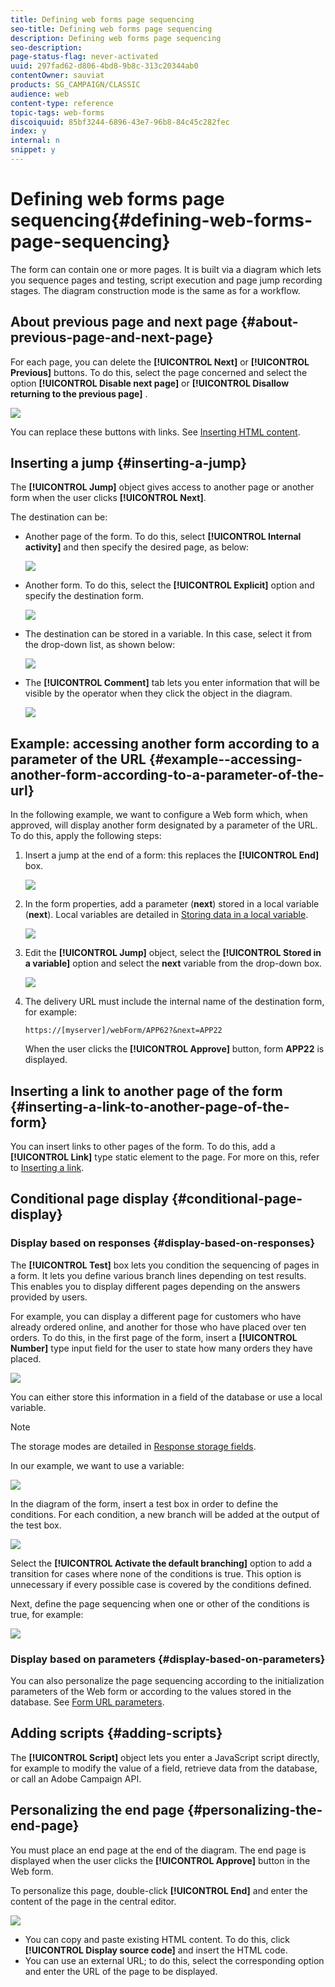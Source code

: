 ```yaml
---
title: Defining web forms page sequencing
seo-title: Defining web forms page sequencing
description: Defining web forms page sequencing
seo-description: 
page-status-flag: never-activated
uuid: 297fad62-d806-4bd8-9b8c-313c20344ab0
contentOwner: sauviat
products: SG_CAMPAIGN/CLASSIC
audience: web
content-type: reference
topic-tags: web-forms
discoiquuid: 85bf3244-6896-43e7-96b8-84c45c282fec
index: y
internal: n
snippet: y
---
```


# Defining web forms page sequencing{#defining-web-forms-page-sequencing}

The form can contain one or more pages. It is built via a diagram which lets you sequence pages and testing, script execution and page jump recording stages. The diagram construction mode is the same as for a workflow.

## About previous page and next page {#about-previous-page-and-next-page}

For each page, you can delete the **[!UICONTROL Next]** or **[!UICONTROL Previous]** buttons. To do this, select the page concerned and select the option **[!UICONTROL Disable next page]** or **[!UICONTROL Disallow returning to the previous page]** .

![](assets/s_ncs_admin_survey_no_next_page.png)

You can replace these buttons with links. See [Inserting HTML content](../../web/using/static-elements-in-a-web-form.md#inserting-html-content).

## Inserting a jump {#inserting-a-jump}

The **[!UICONTROL Jump]** object gives access to another page or another form when the user clicks **[!UICONTROL Next]**.

The destination can be:

* Another page of the form. To do this, select **[!UICONTROL Internal activity]** and then specify the desired page, as below:

  ![](assets/s_ncs_admin_jump_param1.png)

* Another form. To do this, select the **[!UICONTROL Explicit]** option and specify the destination form. 

  ![](assets/s_ncs_admin_jump_param2.png)

* The destination can be stored in a variable. In this case, select it from the drop-down list, as shown below:

  ![](assets/s_ncs_admin_jump_param3.png)

* The **[!UICONTROL Comment]** tab lets you enter information that will be visible by the operator when they click the object in the diagram. 

  ![](assets/s_ncs_admin_survey_jump_comment.png)

## Example: accessing another form according to a parameter of the URL {#example--accessing-another-form-according-to-a-parameter-of-the-url}

In the following example, we want to configure a Web form which, when approved, will display another form designated by a parameter of the URL. To do this, apply the following steps:

1. Insert a jump at the end of a form: this replaces the **[!UICONTROL End]** box.

   ![](assets/s_ncs_admin_survey_jump_sample1.png)

1. In the form properties, add a parameter (**next**) stored in a local variable (**next**). Local variables are detailed in [Storing data in a local variable](../../web/using/web-forms-answers.md#storing-data-in-a-local-variable).

   ![](assets/s_ncs_admin_survey_jump_sample2.png)

1. Edit the **[!UICONTROL Jump]** object, select the **[!UICONTROL Stored in a variable]** option and select the **next** variable from the drop-down box.

   ![](assets/s_ncs_admin_survey_jump_sample3.png)

1. The delivery URL must include the internal name of the destination form, for example:

   ```
   https://[myserver]/webForm/APP62?&next=APP22
   ```

   When the user clicks the **[!UICONTROL Approve]** button, form **APP22** is displayed.

## Inserting a link to another page of the form {#inserting-a-link-to-another-page-of-the-form}

You can insert links to other pages of the form. To do this, add a **[!UICONTROL Link]** type static element to the page. For more on this, refer to [Inserting a link](../../web/using/static-elements-in-a-web-form.md#inserting-a-link).

## Conditional page display {#conditional-page-display}

### Display based on responses {#display-based-on-responses}

The **[!UICONTROL Test]** box lets you condition the sequencing of pages in a form. It lets you define various branch lines depending on test results. This enables you to display different pages depending on the answers provided by users.

For example, you can display a different page for customers who have already ordered online, and another for those who have placed over ten orders. To do this, in the first page of the form, insert a **[!UICONTROL Number]** type input field for the user to state how many orders they have placed. 

![](assets/s_ncs_admin_survey_test_ex0.png)

You can either store this information in a field of the database or use a local variable.

>[!NOTE]
>
>The storage modes are detailed in [Response storage fields](../../web/using/web-forms-answers.md#response-storage-fields).

In our example, we want to use a variable:

![](assets/s_ncs_admin_survey_test_ex1.png)

In the diagram of the form, insert a test box in order to define the conditions. For each condition, a new branch will be added at the output of the test box. 

![](assets/s_ncs_admin_survey_test_ex2.png)

Select the **[!UICONTROL Activate the default branching]** option to add a transition for cases where none of the conditions is true. This option is unnecessary if every possible case is covered by the conditions defined.

Next, define the page sequencing when one or other of the conditions is true, for example:

![](assets/s_ncs_admin_survey_test_ex3.png)

### Display based on parameters {#display-based-on-parameters}

You can also personalize the page sequencing according to the initialization parameters of the Web form or according to the values stored in the database. See [Form URL parameters](../../web/using/defining-web-forms-properties.md#form-url-parameters).

## Adding scripts {#adding-scripts}

The **[!UICONTROL Script]** object lets you enter a JavaScript script directly, for example to modify the value of a field, retrieve data from the database, or call an Adobe Campaign API.

## Personalizing the end page {#personalizing-the-end-page}

You must place an end page at the end of the diagram. The end page is displayed when the user clicks the **[!UICONTROL Approve]** button in the Web form.

To personalize this page, double-click **[!UICONTROL End]** and enter the content of the page in the central editor. 

![](assets/s_ncs_admin_survey_end_page_edit.png)

* You can copy and paste existing HTML content. To do this, click **[!UICONTROL Display source code]** and insert the HTML code.
* You can use an external URL; to do this, select the corresponding option and enter the URL of the page to be displayed.

